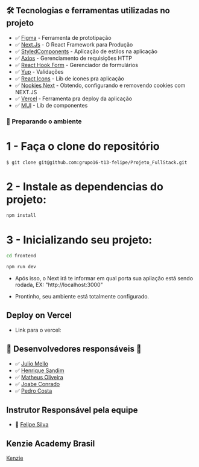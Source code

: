 ## 🛠 Tecnologias e ferramentas utilizadas no projeto

- ✅ [Figma](https://www.figma.com/) - Ferramenta de prototipação
- ✅ [Next.Js](https://nextjs.org/docs) - O React Framework para Produção
- ✅ [StyledComponents](https://styled-components.com/) - Aplicação de estilos na aplicação
- ✅ [Axios](https://axios-http.com/ptbr/docs/intro) - Gerenciamento de requisições HTTP
- ✅ [React Hook Form](https://reactrouter.com/) - Gerenciador de formulários
- ✅ [Yup](https://www.npmjs.com/package/yup) - Validações
- ✅ [React Icons](https://react-icons.github.io/react-icons/) - Lib de ícones pra aplicação
- ✅ [Nookies Next](https://www.npmjs.com/package/nookies) - Obtendo, configurando e removendo cookies com NEXT.JS
- ✅ [Vercel](https://vercel.com/) - Ferramenta pra deploy da aplicação
- ✅ [MUI](https://mui.com/pt/) - Lib de componentes

### 🎲 Preparando o ambiente

# 1 - Faça o clone do repositório

```bash
$ git clone git@github.com:grupo16-t13-felipe/Projeto_FullStack.git
```

# 2 - Instale as dependencias do projeto:

```bash
npm install
```

# 3 - Inicializando seu projeto:

```bash
cd frontend

npm run dev
```

- Após isso, o Next irá te informar em qual porta sua apliação está sendo rodada, EX: "http://localhost:3000"

- Prontinho, seu ambiente está totalmente configurado.

## Deploy on Vercel
 - Link para o vercel:

## 👥 Desenvolvedores responsáveis 👥 ## 

- ✅ [Julio Mello](https://github.com/juliomello93)
- ✅ [Henrique Sandim](https://github.com/HenriqueSandim)
- ✅ [Matheus Oliveira](https://github.com/mt011997)
- ✅ [Joabe Conrado](https://github.com/JoabeConrado19)
- ✅ [Pedro Costa](https://github.com/pedrocosta2)
 
## Instrutor Responsável pela equipe
- 👥 [Felipe Silva](https://github.com/flp-ads)

## Kenzie Academy Brasil
[Kenzie](https://kenzie.com.br/quem-somos?utm_term=kenzie+academy&utm_campaign=INSC-PER-2022-TERMOS-MARCA-SEARCH&utm_source=adwords&utm_medium=google-ads&hsa_acc=2166776305&hsa_cam=15853756022&hsa_grp=137371409172&hsa_ad=648094279880&hsa_src=g&gad=1&gclid=Cj0KCQjw6cKiBhD5ARIsAKXUdyYEIK6wHbdJVYcZrvs__hDHpGLFqvbn6MoHqlouXRq0357JBuhBUVcaAs5aEALw_wcB)
